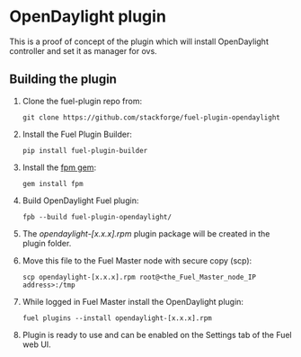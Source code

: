 OpenDaylight plugin
===================

This is a proof of concept of the plugin which will install OpenDaylight controller 
and set it as manager for ovs.


Building the plugin
-------------

1. Clone the fuel-plugin repo from:

    ``git clone https://github.com/stackforge/fuel-plugin-opendaylight``

2. Install the Fuel Plugin Builder:

    ``pip install fuel-plugin-builder``

3. Install the [fpm gem](https://github.com/jordansissel/fpm):

    ``gem install fpm``
    
4. Build OpenDaylight Fuel plugin:

   ``fpb --build fuel-plugin-opendaylight/``

5. The *opendaylight-[x.x.x].rpm* plugin package will be created in the plugin folder.
  
6. Move this file to the Fuel Master node with secure copy (scp):

   ``scp opendaylight-[x.x.x].rpm root@<the_Fuel_Master_node_IP address>:/tmp``

7. While logged in Fuel Master install the OpenDaylight plugin:

   ``fuel plugins --install opendaylight-[x.x.x].rpm``

8. Plugin is ready to use and can be enabled on the Settings tab of the Fuel web UI.
